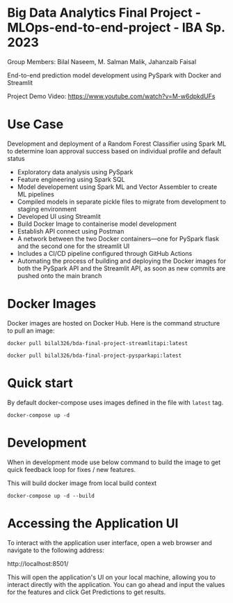 # Big Data Analytics Final Project - MLOps-end-to-end-project - IBA Sp. 2023

Group Members: Bilal Naseem, M. Salman Malik, Jahanzaib Faisal

End-to-end prediction model development using PySpark with Docker and Streamlit

Project Demo Video: https://www.youtube.com/watch?v=M-w6dpkdUFs

# Use Case

Development and deployment of a Random Forest Classifier using Spark ML to determine loan approval success based on individual profile and default status

* Exploratory data analysis using PySpark
* Feature engineering using Spark SQL
* Model developement using Spark ML and Vector Assembler to create ML pipelines
* Compiled models in separate pickle files to migrate from development to staging environment
* Developed UI using Streamlit 
* Build Docker Image to containerise model development
* Establish API connect using Postman 
* A network between the two Docker containers—one for PySpark flask and the second one for the streamlit UI
* Includes a CI/CD pipeline configured through GitHub Actions
* Automating the process of building and deploying the Docker images for both the PySpark API and the Streamlit API, as soon as new commits are pushed onto the main branch

# Docker Images

Docker images are hosted on Docker Hub. Here is the command structure to pull an image:

```shell
docker pull bilal326/bda-final-project-streamlitapi:latest
```

```shell
docker pull bilal326/bda-final-project-pysparkapi:latest
```

# Quick start

By default docker-compose uses images defined in the file with `latest` tag.

```shell
docker-compose up -d
```

# Development

When in development mode use below command to build the image to get quick feedback loop for fixes / new features.

This will build docker image from local build context

```shell
docker-compose up -d --build
```

# Accessing the Application UI

To interact with the application user interface, open a web browser and navigate to the following address: 

http://localhost:8501/

This will open the application's UI on your local machine, allowing you to interact directly with the application.
You can go ahead and input the values for the features and click Get Predictions to get results.

